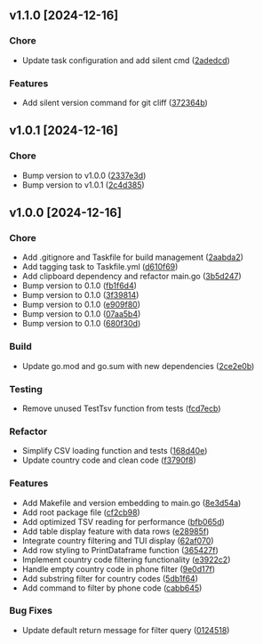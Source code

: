 
## v1.1.0 [2024-12-16]

### Chore
- Update task configuration and add silent cmd ([2adedcd](../../commit/2adedcd9c36be470ac82ac53b1c5a61959af9fe3))


### Features
- Add silent version command for git cliff ([372364b](../../commit/372364bdd207ec20e8e082dc27cbeebd42d46d34))


## v1.0.1 [2024-12-16]

### Chore
- Bump version to v1.0.0 ([2337e3d](../../commit/2337e3d425120a55051fe2ba4750394ef5e21305))
- Bump version to v1.0.1 ([2c4d385](../../commit/2c4d3858072f471816ff12f811c355b92bcdc05a))


## v1.0.0 [2024-12-16]

### Chore
- Add .gitignore and Taskfile for build management ([2aabda2](../../commit/2aabda2241baa69dbc2bbd75ae261c6b36f100be))
- Add tagging task to Taskfile.yml ([d610f69](../../commit/d610f6936ee2cda9c441536c2c015122c58d21e1))
- Add clipboard dependency and refactor main.go ([3b5d247](../../commit/3b5d247308656743f97be445d76c36cce88dfd0a))
- Bump version to 0.1.0 ([fb1f6d4](../../commit/fb1f6d4203bfc6b35fb71cb8493131304595b747))
- Bump version to 0.1.0 ([3f39814](../../commit/3f398146b0afd1a1df4113b1afad12329f87b3f4))
- Bump version to 0.1.0 ([e909f80](../../commit/e909f80da5153c94c06c3eab69f290c118a17cee))
- Bump version to 0.1.0 ([07aa5b4](../../commit/07aa5b4657ddb0f8141e4a33c7e74e100fffca81))
- Bump version to 0.1.0 ([680f30d](../../commit/680f30d0a6805a633e13bc4cec8b2bcd776842ac))


### Build
- Update go.mod and go.sum with new dependencies ([2ce2e0b](../../commit/2ce2e0b43fbb6515359dbb0017b3df27e5000483))


### Testing
- Remove unused TestTsv function from tests ([fcd7ecb](../../commit/fcd7ecbe569040338d6bef2d97acf114220a3993))


### Refactor
- Simplify CSV loading function and tests ([168d40e](../../commit/168d40e847e2411d243234dca82ed44415b575c4))
- Update country code and clean code ([f3790f8](../../commit/f3790f873573cfa9c37d736b9457696557804d73))


### Features
- Add Makefile and version embedding to main.go ([8e3d54a](../../commit/8e3d54a7b8e4b12e41ace069abca73c69fe8ba27))
- Add root package file ([cf2cb98](../../commit/cf2cb98662d0d03447ff8a477d066cbeea522274))
- Add optimized TSV reading for performance ([bfb065d](../../commit/bfb065db4e3d377307621d0428471c9e274fc00e))
- Add table display feature with data rows ([e28985f](../../commit/e28985fcb442b115ab693e33556556dd2a831d20))
- Integrate country filtering and TUI display ([62af070](../../commit/62af070f1d3de9d81984f8613cd7ee3dbc88214b))
- Add row styling to PrintDataframe function ([365427f](../../commit/365427fe3f53f8bc16daa1b45ac96415aee5f36a))
- Implement country code filtering functionality ([e3922c2](../../commit/e3922c2af32ab257c95b1854e1fdb2fb62061759))
- Handle empty country code in phone filter ([9e0d17f](../../commit/9e0d17fde96548c2948dee7ddf034ee5b5a3291f))
- Add substring filter for country codes ([5db1f64](../../commit/5db1f641562173b90efa99aa3a94033057b777d7))
- Add command to filter by phone code ([cabb645](../../commit/cabb6455106bea16cf9ee356d6479dbec0298dcb))


### Bug Fixes
- Update default return message for filter query ([0124518](../../commit/0124518d5a815f27ab59eb60b730b284bb8923a4))

